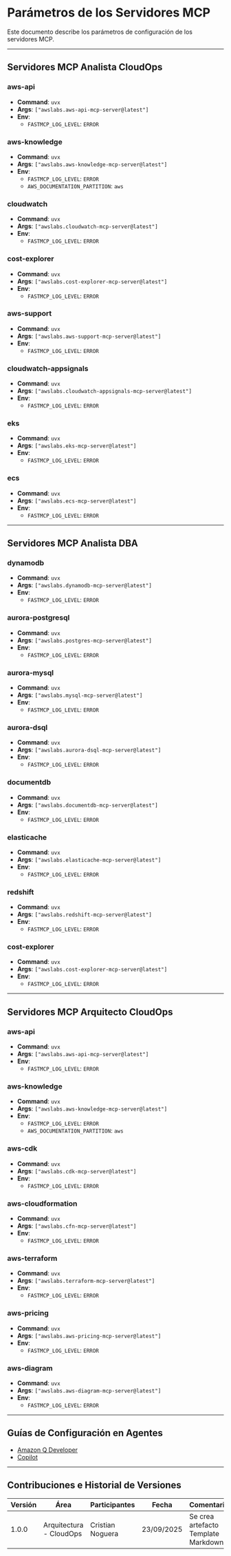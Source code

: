 # Parámetros de los Servidores MCP

Este documento describe los parámetros de configuración de los servidores MCP.

---

## Servidores MCP Analista CloudOps

### aws-api
- **Command**: `uvx`
- **Args**: `["awslabs.aws-api-mcp-server@latest"]`
- **Env**:
  - `FASTMCP_LOG_LEVEL`: `ERROR`

### aws-knowledge
- **Command**: `uvx`
- **Args**: `["awslabs.aws-knowledge-mcp-server@latest"]`
- **Env**:
  - `FASTMCP_LOG_LEVEL`: `ERROR`
  - `AWS_DOCUMENTATION_PARTITION`: `aws`

### cloudwatch
- **Command**: `uvx`
- **Args**: `["awslabs.cloudwatch-mcp-server@latest"]`
- **Env**:
  - `FASTMCP_LOG_LEVEL`: `ERROR`

### cost-explorer
- **Command**: `uvx`
- **Args**: `["awslabs.cost-explorer-mcp-server@latest"]`
- **Env**:
  - `FASTMCP_LOG_LEVEL`: `ERROR`

### aws-support
- **Command**: `uvx`
- **Args**: `["awslabs.aws-support-mcp-server@latest"]`
- **Env**:
  - `FASTMCP_LOG_LEVEL`: `ERROR`

### cloudwatch-appsignals
- **Command**: `uvx`
- **Args**: `["awslabs.cloudwatch-appsignals-mcp-server@latest"]`
- **Env**:
  - `FASTMCP_LOG_LEVEL`: `ERROR`

### eks
- **Command**: `uvx`
- **Args**: `["awslabs.eks-mcp-server@latest"]`
- **Env**:
  - `FASTMCP_LOG_LEVEL`: `ERROR`

### ecs
- **Command**: `uvx`
- **Args**: `["awslabs.ecs-mcp-server@latest"]`
- **Env**:
  - `FASTMCP_LOG_LEVEL`: `ERROR`

---

## Servidores MCP Analista DBA

### dynamodb
- **Command**: `uvx`
- **Args**: `["awslabs.dynamodb-mcp-server@latest"]`
- **Env**:
  - `FASTMCP_LOG_LEVEL`: `ERROR`

### aurora-postgresql
- **Command**: `uvx`
- **Args**: `["awslabs.postgres-mcp-server@latest"]`
- **Env**:
  - `FASTMCP_LOG_LEVEL`: `ERROR`

### aurora-mysql
- **Command**: `uvx`
- **Args**: `["awslabs.mysql-mcp-server@latest"]`
- **Env**:
  - `FASTMCP_LOG_LEVEL`: `ERROR`

### aurora-dsql
- **Command**: `uvx`
- **Args**: `["awslabs.aurora-dsql-mcp-server@latest"]`
- **Env**:
  - `FASTMCP_LOG_LEVEL`: `ERROR`

### documentdb
- **Command**: `uvx`
- **Args**: `["awslabs.documentdb-mcp-server@latest"]`
- **Env**:
  - `FASTMCP_LOG_LEVEL`: `ERROR`

### elasticache
- **Command**: `uvx`
- **Args**: `["awslabs.elasticache-mcp-server@latest"]`
- **Env**:
  - `FASTMCP_LOG_LEVEL`: `ERROR`

### redshift
- **Command**: `uvx`
- **Args**: `["awslabs.redshift-mcp-server@latest"]`
- **Env**:
  - `FASTMCP_LOG_LEVEL`: `ERROR`

### cost-explorer
- **Command**: `uvx`
- **Args**: `["awslabs.cost-explorer-mcp-server@latest"]`
- **Env**:
  - `FASTMCP_LOG_LEVEL`: `ERROR`

---

## Servidores MCP Arquitecto CloudOps

### aws-api
- **Command**: `uvx`
- **Args**: `["awslabs.aws-api-mcp-server@latest"]`
- **Env**:
  - `FASTMCP_LOG_LEVEL`: `ERROR`

### aws-knowledge
- **Command**: `uvx`
- **Args**: `["awslabs.aws-knowledge-mcp-server@latest"]`
- **Env**:
  - `FASTMCP_LOG_LEVEL`: `ERROR`
  - `AWS_DOCUMENTATION_PARTITION`: `aws`

### aws-cdk
- **Command**: `uvx`
- **Args**: `["awslabs.cdk-mcp-server@latest"]`
- **Env**:
  - `FASTMCP_LOG_LEVEL`: `ERROR`

### aws-cloudformation
- **Command**: `uvx`
- **Args**: `["awslabs.cfn-mcp-server@latest"]`
- **Env**:
  - `FASTMCP_LOG_LEVEL`: `ERROR`

### aws-terraform
- **Command**: `uvx`
- **Args**: `["awslabs.terraform-mcp-server@latest"]`
- **Env**:
  - `FASTMCP_LOG_LEVEL`: `ERROR`

### aws-pricing
- **Command**: `uvx`
- **Args**: `["awslabs.aws-pricing-mcp-server@latest"]`
- **Env**:
  - `FASTMCP_LOG_LEVEL`: `ERROR`

### aws-diagram
- **Command**: `uvx`
- **Args**: `["awslabs.aws-diagram-mcp-server@latest"]`
- **Env**:
  - `FASTMCP_LOG_LEVEL`: `ERROR`


---

## Guías de Configuración en Agentes

- [Amazon Q Developer](https://alejandria.pragma.co/es/private/conocimiento-aplicado/inteligencia-artificial/kc-cc/mcp/pragma-mcps/amazon-q-developer)
- [Copilot](https://alejandria.pragma.co/es/private/conocimiento-aplicado/inteligencia-artificial/kc-cc/mcp/pragma-mcps/copilot)

---

## Contribuciones e Historial de Versiones
| Versión | Área                    | Participantes                          | Fecha      | Comentario                                                                 |
|---------|--------------------------|----------------------------------------|------------|-----------------------------------------------------------------------------|
| 1.0.0   | Arquitectura - CloudOps  | Cristian Noguera | 23/09/2025 | Se crea artefacto Template Markdown. |